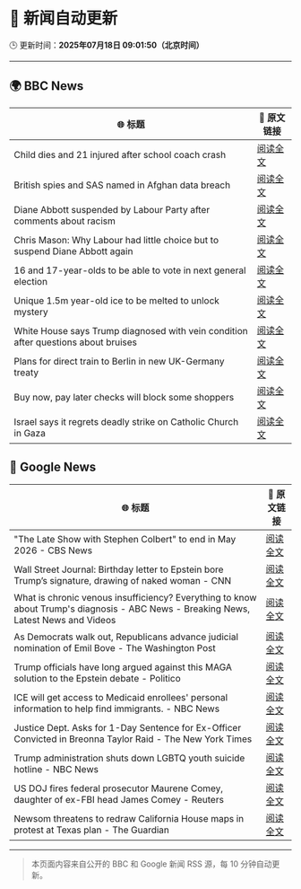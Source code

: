 # 🧠 新闻自动更新

🕒 更新时间：**2025年07月18日 09:01:50（北京时间）**

---

## 🌍 BBC News

| 🌐 标题 | 🔗 原文链接 |
|--------|-------------|
| Child dies and 21 injured after school coach crash | [阅读全文](https://www.bbc.com/news/articles/ckg538x0lm5o) |
| British spies and SAS named in Afghan data breach | [阅读全文](https://www.bbc.com/news/articles/cj4ek9njknvo) |
| Diane Abbott suspended by Labour Party after comments about racism | [阅读全文](https://www.bbc.com/news/articles/c4g8v33g1dgo) |
| Chris Mason: Why Labour had little choice but to suspend Diane Abbott again | [阅读全文](https://www.bbc.com/news/articles/cz9k7yje44eo) |
| 16 and 17-year-olds to be able to vote in next general election | [阅读全文](https://www.bbc.com/news/articles/c628ep4j5kno) |
| Unique 1.5m year-old ice to be melted to unlock mystery | [阅读全文](https://www.bbc.com/news/articles/c5ygwd6yj28o) |
| White House says Trump diagnosed with vein condition after questions about bruises | [阅读全文](https://www.bbc.com/news/articles/c1jw1pdyp0jo) |
| Plans for direct train to Berlin in new UK-Germany treaty | [阅读全文](https://www.bbc.com/news/articles/cq6m10g7e35o) |
| Buy now, pay later checks will block some shoppers | [阅读全文](https://www.bbc.com/news/articles/cwygjvd67plo) |
| Israel says it regrets deadly strike on Catholic Church in Gaza | [阅读全文](https://www.bbc.com/news/articles/cy8ge7vllw9o) |

## 📰 Google News

| 🌐 标题 | 🔗 原文链接 |
|--------|-------------|
| "The Late Show with Stephen Colbert" to end in May 2026 - CBS News | [阅读全文](https://news.google.com/rss/articles/CBMifEFVX3lxTE53ZVFscXZzaGRhcW11TjhjSDcyVll4bnIxLVhYUHlSYlhQUlR1WHdnb0RvSy1FU2hRdTZqdzF0TGpVdHoxR3hnT3NCQ1Y2T1k0RUxaTzU1eFo3QUQtTEZLQkRJRFRkTU9mOHI0R1htaVRMX0dWVGE0LVdTQXLSAYIBQVVfeXFMTW1UZlBzRHNtVnhCdThQU0FpSkpMSllsUkFoTTZkcUJNR0FWVFo5MzVQV1FKMHpYVXRORjJQMnB3NVptTTkxSXVReW1SZldaR3l3N2dqYWdPVEFjbllsRm12eGpHRW9VUUVUWEo2Qm5rVW1vT1B5aFFrbnVJR1dWYksyQQ?oc=5) |
| Wall Street Journal: Birthday letter to Epstein bore Trump’s signature, drawing of naked woman - CNN | [阅读全文](https://news.google.com/rss/articles/CBMieEFVX3lxTFBUbzFQaFJ3SWI2MFVKZ0lGZ1p0LVNwNFQ3aGdtam1TV0ZINmpQbUxVYVkwd3V5SWlLclczdUVVWkpzSnNkam90T2JkQXdjQWVYU3ZwSHpWSG5xdktqZ3VDTjZDbjQtNF8wWkRaNkpmUVJCRjA1T2lTZg?oc=5) |
| What is chronic venous insufficiency? Everything to know about Trump's diagnosis - ABC News - Breaking News, Latest News and Videos | [阅读全文](https://news.google.com/rss/articles/CBMimgFBVV95cUxPOHU2SlUwSWo2SjlKcGVTOGxXQzdZNjl1YTc4NXFOMzJHRTdwOWtUektmdkgxX0ZqQzRhTk9weXk2eW5nYlNZUFdmSEdUQTlvLTJxbVZZdjZZTXFVdmFfUFJ4T253QlViTUhBSzlXelpBUXJDdGhvNHgtT0Z0VndKT055YzVvT0Mycl9KWmRDcUVOSFpsejR2QTBR0gGfAUFVX3lxTFBrWGFZWW9oN3R2RVpBZUNuekxTZjQ1ajBGbF9QajhoeDNIQTc5UVh4MWVMX3htMld1UkYxMmZEUERyaUhndmhfUXhqYnFoVnpEVnhqdnhxSW1BUHpoUGVnUVhvOHBicDlxSmRERWJRY1I2dm1uSWtoOWYxVlZDUmEtRl9lTjdVTVNaZnF5RmZPYVdBNVh5Q2UzdTdidEJmMA?oc=5) |
| As Democrats walk out, Republicans advance judicial nomination of Emil Bove - The Washington Post | [阅读全文](https://news.google.com/rss/articles/CBMirAFBVV95cUxQTEpZUU9VeTNvNVAxZzNWdlJMRTFlYkZRa1EzOXE4R1NXb1VBUnQtWFNrTHNfUEZ5Rlc5LXRndzdkSWdzYTB6NGs5aGFrVFNKUjdnLXkzUHRrWFAwazZvdVhHRkp1QlFDUVYxamRrX3M5QVYtT0hhNjZiUC0yOVkyUUdXYnAya29YV1JaRW1BVzRvdFdyZ1pYcXZ0Q0hSYjllcjRWTjdiT0czZUNU?oc=5) |
| Trump officials have long argued against this MAGA solution to the Epstein debate - Politico | [阅读全文](https://news.google.com/rss/articles/CBMiogFBVV95cUxOclA2V2NobFRSbHU4Z0FFM2RoRVRNS1plQTJCdkNBNUZlNjB4RGNBUDk5aWlTbmJZT2wtSFpkWTZCNFZQZDhsR25vb1plRVk1ZWt2RkFQWUVoeXZrcE1kX09BX3ViZWx2X09GZlVROHNYdElNeVpvOWpRcjZFdThIUFVOZHZGMWNlUEY2TlFoWjR5dmh4NnBrX1FfUFVhMnZuVlE?oc=5) |
| ICE will get access to Medicaid enrollees' personal information to help find immigrants. - NBC News | [阅读全文](https://news.google.com/rss/articles/CBMijgFBVV95cUxQdVZJaVlOSVg0OWljcC1GV0hyazl4a1lNWjVSZDNvR1FtSEtBX1ZSZFQ1M1FrOHBXVWR6Y1BQd1I1SnA0bEFRalIzeklIWlJQSFJtVENCNEdGR3lHam5aNFR6eXZ3ZzVEdmRseDQ2NFNCT05DUTQ1bERzT1ZJMGRaMWViTHE2SksxdGV4YlFn0gFWQVVfeXFMT1RTMzk1TTFKNjR4ZjB0a2ZQX2VjMHpwdkZpVHVNNHEwSFVsQzVSLW1UeDlkODdpblFSVnAzQzJ2VV85Q0pOOVpYRndEdklvdThwNDcwV2c?oc=5) |
| Justice Dept. Asks for 1-Day Sentence for Ex-Officer Convicted in Breonna Taylor Raid - The New York Times | [阅读全文](https://news.google.com/rss/articles/CBMirgFBVV95cUxQdTJ0SW9odEh1VDdaX1NQb3FKeUNETkNOMFBvZUFYVmZmN0sweEtaQzNfNkxKTk9ISktNRjdSaENiUV82MjAzelM4bUIzeWxPb0hUdldKbmVEWklpQUM5eDFLQjNkR1d4c194Z002MkhxZ1R5TmZBcjI3YnZZajNKak9VcUNmaTZvUHZrT3pTZkdBZnJkNWYxWW50Q0g5UV85VHpjRXBNLW53cEZLTUE?oc=5) |
| Trump administration shuts down LGBTQ youth suicide hotline - NBC News | [阅读全文](https://news.google.com/rss/articles/CBMinAFBVV95cUxPQkJFbHJBSFMzd1pxMi1vREozSVBaM2JUNEoyakkxTHlIU2ZJS19wZUhiZGVaNWQxeWg1QWhBdjJ3MmJYbXhNbkRQcmZ4X3hPaVZWQzEzTkRzLUpZZHE0NHJMQjJieW5KdGRqSlVuWTRDWjgtb1ZWZ3E5eDJubldxWDdzLThobGx1U1ZiYS0xZ0xvNmFiX1M0SWxmNzfSAVZBVV95cUxNbi01R1dEbWg5X2tGc2hWUmZySDFqcUswbHdhX2IzT2ktS3ZzVVVJT2RBUXJzVHFrTFh0anhMTDNvMUtoTXA1cVNfUXpsMW5JZTBNalJhUQ?oc=5) |
| US DOJ fires federal prosecutor Maurene Comey, daughter of ex-FBI head James Comey - Reuters | [阅读全文](https://news.google.com/rss/articles/CBMiwAFBVV95cUxPanRXRjM1elY4eFRBc1FxZ0pUek5uWFlMcHVKcHpGVkJBNDc4YTBRd3dJZ3B4RndrVlVjak9IbHlMU09KVXJkajNCUDI4NWN5NTJjZG1IYkViV1NWWGhXVlBvckpTUDVVX3VwSTlPcllsUndNdVJfZnlJc0hqbzA2LWluNU1CSFo1cTNKNEtPSksyeWpGelYtamNRWlhlQ1VzUmtuejFheTY2eWlKUXFVU1J1SW1pN1B1cUpZZF8zd1Q?oc=5) |
| Newsom threatens to redraw California House maps in protest at Texas plan - The Guardian | [阅读全文](https://news.google.com/rss/articles/CBMiigFBVV95cUxOMzQwX3AwRTYtSXI4SWV1c0FsUEhhM05qN0dpcDVQbG9NN2w5aGxWM3JKSGtpWmxhV2lwc1pyZkRvR0c2YWtfdDJGV0ZTM3Q0S1dJQm9idjJtenJXa2dVS1RrbTJ3VWxCRmIwNG9mLUxXZXVOc19aTnBmcllNM2E1ZjdqZmhxZTNvWGc?oc=5) |

---
> 本页面内容来自公开的 BBC 和 Google 新闻 RSS 源，每 10 分钟自动更新。